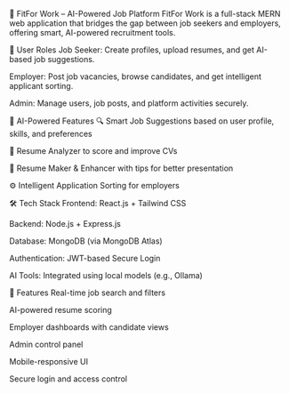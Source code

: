 🌟 FitFor Work – AI-Powered Job Platform
FitFor Work is a full-stack MERN web application that bridges the gap between job seekers and employers, offering smart, AI-powered recruitment tools.

👤 User Roles
Job Seeker: Create profiles, upload resumes, and get AI-based job suggestions.

Employer: Post job vacancies, browse candidates, and get intelligent applicant sorting.

Admin: Manage users, job posts, and platform activities securely.

🧠 AI-Powered Features
🔍 Smart Job Suggestions based on user profile, skills, and preferences

📄 Resume Analyzer to score and improve CVs

🧰 Resume Maker & Enhancer with tips for better presentation

⚙️ Intelligent Application Sorting for employers

🛠️ Tech Stack
Frontend: React.js + Tailwind CSS

Backend: Node.js + Express.js

Database: MongoDB (via MongoDB Atlas)

Authentication: JWT-based Secure Login

AI Tools: Integrated using local models (e.g., Ollama)

🚀 Features
Real-time job search and filters

AI-powered resume scoring

Employer dashboards with candidate views

Admin control panel

Mobile-responsive UI

Secure login and access control
